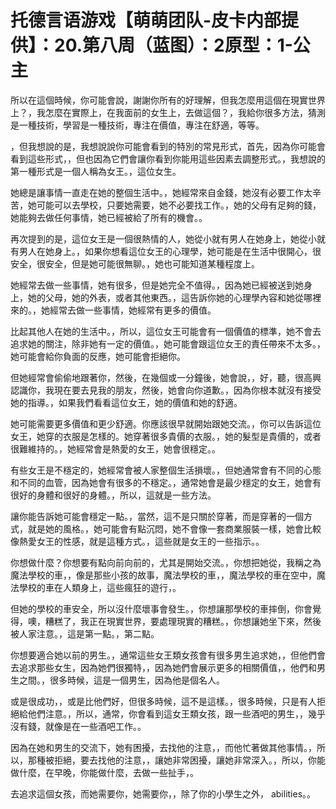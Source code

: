 # 托德言语游戏【萌萌团队-皮卡内部提供】：20.第八周（蓝图）：2原型：1-公主

所以在這個時候，你可能會說，謝謝你所有的好理解，但我怎麼用這個在現實世界上？，我怎麼在實際上，在我面前的女生上，去做這個？，我給你很多方法，猜測是一種技術，學習是一種技術，專注在價值，專注在舒適，等等。

，但我想說的是，我想說說你可能會看到的特別的常見形式，首先，因為你可能會看到這些形式，，但也因為它們會讓你看到你能用這些因素去調整形式。，我想說的第一種形式是一個人稱為女王。，這位女生。

她總是讓事情一直走在她的整個生活中。，她經常來自金錢，她沒有必要工作太辛苦，她可能可以去學校，只要她需要，她不必要找工作。，她的父母有足夠的錢，她能夠去做任何事情，她已經被給了所有的機會。。

再次提到的是，這位女王是一個很熱情的人，她從小就有男人在她身上，她從小就有男人在她身上。，如果你想看這位女王的心理學，她可能是在生活中很開心，很安全，很安全，但是她可能很無聊。，她也可能知道某種程度上。

她經常去做一些事情，她有很多，但是她完全不值得。，因為她已經被送到她身上，她的父母，她的外表，或者其他東西。，這告訴你她的心理學內容和她從哪裡來的。，她經常去做一些事情，她經常有更多的價值。

比起其他人在她的生活中。，所以，這位女王可能會有一個價值的標準，她不會去追求她的關注，除非她有一定的價值。，她可能會跟這位女王的責任帶來不太多。，她可能會給你負面的反應，她可能會拒絕你。

但她經常會偷偷地跟著你，然後，在幾個或一分鐘後，她會說，，好，聽，很高興認識你，我現在要去見我的朋友，然後，她會向你道歉。，因為你根本就沒有接受她的指導。，如果我們看看這位女王，她的價值和她的舒適。

她可能需要更多價值和更少舒適。你應該很早就開始跟她交流。，你可以告訴這位女王，她穿的衣服是怎樣的。她穿著很多貴價的衣服。，她的髮型是貴價的，或者很難維持的。，她經常會是熱愛的女王，她會很穩定。。

有些女王是不穩定的，她經常會被人家整個生活損壞。，但她通常會有不同的心態和不同的血管，因為她會有很多的不穩定。，通常她會是最少穩定的女王，她會有很好的身體和很好的身體。，所以，這就是一些方法。

讓你能告訴她可能會穩定一點。，當然，這不是只關於穿著，而是穿著的一個方式，就是她的風格。，她可能會有點沉悶，她不會像一套商業服裝一樣，她會比較像熱愛女王的性感，就是這種方式。，這些就是女王的一些指示。。

你想做什麼？你想要有點向前向前的，尤其是開始交流。，你想把她從，我稱之為魔法學校的車，，像是那些小孩的故事，魔法學校的車，，魔法學校的車在空中，魔法學校的車在人類身上，這些瘋狂的遊行，。

但她的學校的車安全，所以沒什麼壞事會發生。，你想讓那學校的車摔倒，你會覺得，噢，糟糕了，我正在現實世界，要處理現實的糟糕。，你想讓她坐下來，然後被人家注意。，這是第一點。，第二點。

你想要適合她以前的男生。，通常這些女王類女孩會有很多男生追求她，，但他們會去追求那些女生，因為她們很獨特，，因為她們會展示更多的相關價值，，他們和男生之間。，很多時候，這是一個男生，因為他是個名人。

或是很成功，，或是比他們好，但很多時候，這不是這樣。，很多時候，只是有人拒絕給他們注意。，所以，通常，你會看到這女王類女孩，跟一些酒吧的男生，，幾乎沒有錢，就像是在一些酒吧工作。。

因為在她和男生的交流下，她有困擾，去找他的注意，，而他忙著做其他事情。，所以，那種被拒絕，要去找他的注意，，讓她非常困擾，讓她非常深入。，所以，你能做什麼，在早晚，你能做什麼，去做一些扯手，。

去追求這個女孩，而她需要你，她需要你，，除了你的小學生之外， abilities。。